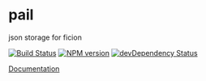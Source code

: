 pail
====

json storage for ficion

[![Build Status](https://secure.travis-ci.org/fishin/pail.svg)](http://travis-ci.org/fishin/pail)
[![NPM version](https://badge.fury.io/js/pail.svg)](http://badge.fury.io/js/pail)
[![devDependency Status](https://david-dm.org/fishin/pail/dev-status.svg)](https://david-dm.org/fishin/pail#info=devDependencies)

<a href="api.md">Documentation</a>
